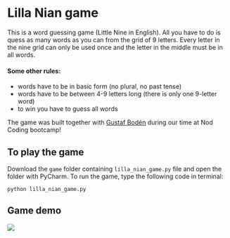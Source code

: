# Lilla Nian game
This is a word guessing game (Little Nine in English). All you have to do is quess as many words as you can from the grid of 9 letters. 
Every letter in the nine grid can only be used once and the letter in the middle must be in all words. 

#### Some other rules: 
- words have to be in basic form (no plural, no past tense)
- words have to be between 4-9 letters long (there is only one 9-letter word)
- to win you have to guess all words 


The game was built together with [Gustaf Bodén](https://www.linkedin.com/in/gustafboden/) during our time at Nod Coding bootcamp! 

## To play the game

Download the `game` folder containing `lilla_nian_game.py` file and open the folder with PyCharm. 
To run the game, type the following code in terminal: 

```
python lilla_nian_game.py
```

## Game demo 
![](demo.gif)
